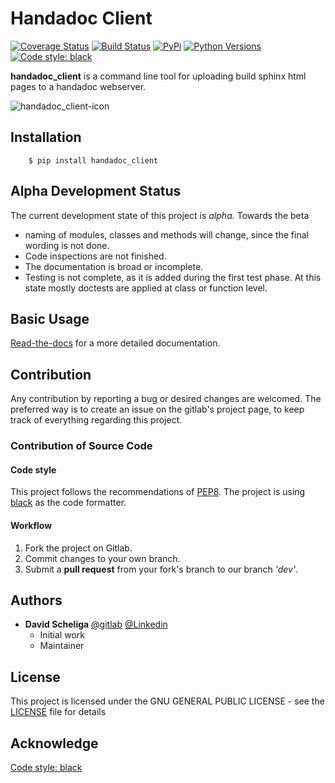 # Handadoc Client 
[![Coverage Status](https://coveralls.io/repos/gitlab/david.scheliga/handadoc_client/badge.svg?branch=release)](https://coveralls.io/gitlab/david.scheliga/handadoc_client?branch=release)
[![Build Status](https://travis-ci.com/david.scheliga/handadoc_client.svg?branch=release)](https://travis-ci.com/david.scheliga/handadoc_client)
[![PyPi](https://img.shields.io/pypi/v/handadoc_client.svg?style=flat-square&label=PyPI)](https://https://pypi.org/project/handadoc_client/)
[![Python Versions](https://img.shields.io/pypi/pyversions/handadoc_client.svg?style=flat-square&label=PyPI)](https://https://pypi.org/project/handadoc_client/)
[![Code style: black](https://img.shields.io/badge/code%20style-black-000000.svg)](https://github.com/psf/black)

**handadoc_client** is a command line tool for uploading build sphinx html pages to
a handadoc webserver.

![handadoc_client-icon](https://handadoc_client.readthedocs.io/en/latest/_images/handadoc_client-icon.svg)

## Installation

```` shell script
    $ pip install handadoc_client
````

## Alpha Development Status

The current development state of this project is *alpha*. Towards the beta

- naming of modules, classes and methods will change, since the final wording is not
  done.
- Code inspections are not finished.
- The documentation is broad or incomplete.
- Testing is not complete, as it is added during the first test phase. At this
  state mostly doctests are applied at class or function level.


## Basic Usage

[Read-the-docs](https://handadoc_client.readthedocs.io/en/latest/index.html) for a more detailed documentation.

## Contribution

Any contribution by reporting a bug or desired changes are welcomed. The preferred 
way is to create an issue on the gitlab's project page, to keep track of everything 
regarding this project.

### Contribution of Source Code
#### Code style
This project follows the recommendations of [PEP8](https://www.python.org/dev/peps/pep-0008/).
The project is using [black](https://github.com/psf/black) as the code formatter.

#### Workflow

1. Fork the project on Gitlab.
2. Commit changes to your own branch.
3. Submit a **pull request** from your fork's branch to our branch *'dev'*.

## Authors

* **David Scheliga** 
    [@gitlab](https://gitlab.com/david.scheliga)
    [@Linkedin](https://www.linkedin.com/in/david-scheliga-576984171/)
    - Initial work
    - Maintainer

## License

This project is licensed under the GNU GENERAL PUBLIC LICENSE - see the
[LICENSE](LICENSE) file for details

## Acknowledge

[Code style: black](https://github.com/psf/black)
